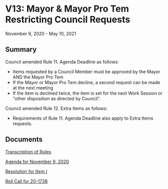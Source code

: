 # V13: Mayor & Mayor Pro Tem Restricting Council Requests

November 9, 2020 - May 10, 2021

## Summary

Council amended Rule 11. Agenda Deadline as follows:

- Items requested by a Council Member must be approved by the Mayor AND the Mayor Pro Tem
- If the Mayor or Mayor Pro Tem decline, a second request can be made at the next meeting
- If the item is declined twice, the item is set for the next Work Session or "other disposition as directed by Council". 

Council amended Rule 12. Extra Items as follows:

- Requirements of Rule 11. Agenda Deadline also apply to Extra Items requests. 

## Documents

[Transcription of Rules](assets/rules-archive/2020_11_09/transcription.md)

[Agenda for November 9, 2020](assets/rules-archive/2020_11_09/agenda.pdf)

[Resolution for Item I](assets/rules-archive/2020_11_09/resolution.pdf)

[Roll Call for 20-1738](assets/rules-archive/2020_11_09/roll_call.pdf)

